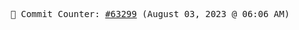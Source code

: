 <p align="center">
    <samp>
        📮 Commit Counter: <a href="https://github.com/Javascript-void0/Javascript-void0/commits/main">#63299</a> (August 03, 2023 @ 06:06 AM)
    </samp>
</p>